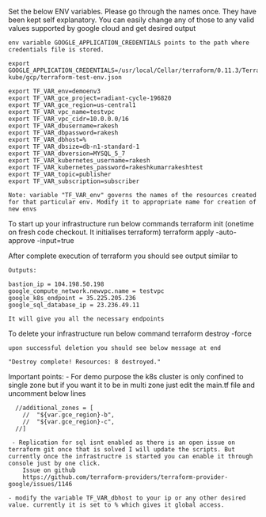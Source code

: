 Set the below ENV variables.
	Please go through the names once. They have been kept self explanatory.
	You can easily change any of those to any valid values supported by google cloud and get desired output

	env variable GOOGLE_APPLICATION_CREDENTIALS points to the path where credentials file is stored.

	export GOOGLE_APPLICATION_CREDENTIALS=/usr/local/Cellar/terraform/0.11.3/Terra/gcp-kube/gcp/terraform-test-env.json

	export TF_VAR_env=demoenv3
	export TF_VAR_gce_project=radiant-cycle-196820
	export TF_VAR_gce_region=us-central1
	export TF_VAR_vpc_name=testvpc
	export TF_VAR_vpc_cidr=10.0.0.0/16
	export TF_VAR_dbusername=rakesh
	export TF_VAR_dbpassword=rakesh
	export TF_VAR_dbhost=%
	export TF_VAR_dbsize=db-n1-standard-1
	export TF_VAR_dbversion=MYSQL_5_7
	export TF_VAR_kubernetes_username=rakesh
	export TF_VAR_kubernetes_password=rakeshkumarrakeshtest
	export TF_VAR_topic=publisher
	export TF_VAR_subscription=subscriber

	Note: variable "TF_VAR_env" governs the names of the resources created for that particular env. Modify it to appropriate name for creation of new envs

To start up your infrastructure run below commands
	terraform init  (onetime on fresh code checkout. It initialises terraform) 
	terraform apply -auto-approve -input=true

After complete execution of terraform you should see output similar to

	Outputs:

	bastion_ip = 104.198.50.198
	google_compute_network.newvpc.name = testvpc
	google_k8s_endpoint = 35.225.205.236
	google_sql_database_ip = 23.236.49.11

	It will give you all the necessary endpoints

To delete your infrastructure run below command
	terraform destroy -force

	upon successful deletion you should see below message at end

	"Destroy complete! Resources: 8 destroyed."



Important points:
	- For demo purpose the k8s cluster is only confined to single zone but if you want it to be in multi zone just edit the main.tf file and uncomment below lines

	  //additional_zones = [
  		//  "${var.gce_region}-b",
  		//  "${var.gce_region}-c",
  	  //]

  	 - Replication for sql isnt enabled as there is an open issue on terraform git once that is solved I will update the scripts. But currently once the infrastructre is started you can enable it through console just by one click.
		Issue on github
		https://github.com/terraform-providers/terraform-provider-google/issues/1146

	- modify the variable TF_VAR_dbhost to your ip or any other desired value. currently it is set to % which gives it global access.

